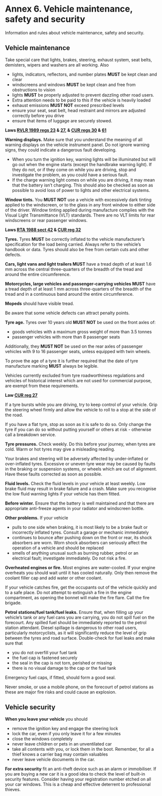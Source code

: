 
<h1 id='section-title'>Annex 6. Vehicle maintenance, safety and security</h1>
<p>Information and rules about vehicle maintenance, safety and security.</p>
<h2 id='vehiclemain'>
Vehicle maintenance
</h2>
<p>Take special care that lights, brakes, steering, exhaust system, seat belts, demisters, wipers and washers are all working. Also</p>
<ul>
<li>lights, indicators, reflectors, and number plates <strong>MUST</strong>
be kept clean and clear</li>
<li>windscreens and windows <strong>MUST</strong>
be kept clean and free from obstructions to vision</li>
<li>lights <strong>MUST</strong>
be properly adjusted to prevent dazzling other road users.</li>
<li>Extra attention needs to be paid to this if the vehicle is heavily loaded</li>
<li>exhaust emissions <strong>MUST NOT</strong>
exceed prescribed levels</li>
<li>ensure your seat, seat belt, head restraint and mirrors are adjusted correctly before you drive</li>
<li>ensure that items of luggage are securely stowed.</li>
</ul>
<p><strong>Laws <a href='http://www.legislation.gov.uk/uksi/1989/1796/regulation/23/made'>RVLR 1989 regs 23</a> &amp; <a href='http://www.legislation.gov.uk/uksi/1989/1796/regulation/27/made'>27</a>, &amp; <a href='http://www.legislation.gov.uk/uksi/1986/1078/regulation/30/made'>CUR regs 30</a> &amp; <a href='http://www.legislation.gov.uk/uksi/1986/1078/regulation/61/made'>61</a></strong>
</p>
<p><strong>Warning displays.</strong>
Make sure that you understand the meaning of all warning displays on the vehicle instrument panel. Do not ignore warning signs, they could indicate a dangerous fault developing.</p>
<ul>
<li>When you turn the ignition key, warning lights will be illuminated but will go out when the engine starts (except the handbrake warning light). If they do not, or if they come on while you are driving, stop and investigate the problem, as you could have a serious fault.</li>
<li>If the charge warning light comes on while you are driving, it may mean that the battery isn’t charging. This should also be checked as soon as possible to avoid loss of power to lights and other electrical systems.</li>
</ul>
<p><strong>Window tints.</strong>
You <strong>MUST NOT</strong>
use a vehicle with excessively dark tinting applied to the windscreen, or to the glass in any front window to either side of the driver. Window tinting applied during manufacture complies with the Visual Light Transmittance (VLT) standards. There are no VLT limits for rear windscreens or rear passenger windows.</p>
<p><strong>Laws <a href='http://www.legislation.gov.uk/ukpga/1988/52/section/42/enacted'>RTA 1988 sect 42</a> &amp; <a href='http://www.legislation.gov.uk/uksi/1986/1078/regulation/32/made'>CUR reg 32</a></strong>
</p>
<p id='tyres'><strong>Tyres.</strong>
Tyres <strong>MUST</strong>
be correctly inflated to the vehicle manufacturer’s specification for the load being carried. Always refer to the vehicle’s handbook or data. Tyres should also be free from certain cuts and other defects.</p>
<p><strong>Cars, light vans and light trailers MUST</strong>
have a tread depth of at least 1.6 mm across the central three-quarters of the breadth of the tread and around the entire circumference.</p>
<p><strong>Motorcycles, large vehicles and passenger-carrying vehicles MUST</strong>
have a tread depth of at least 1 mm across three-quarters of the breadth of the tread and in a continuous band around the entire circumference.</p>
<p><strong>Mopeds</strong>
should have visible tread.</p>
<p>Be aware that some vehicle defects can attract penalty points.</p>
<p><strong>Tyre age.</strong>
Tyres over 10 years old <strong>MUST NOT</strong>
be used on the front axles of:</p>
<ul>
<li>goods vehicles with a maximum gross weight of more than 3.5 tonnes</li>
<li>passenger vehicles with more than 8 passenger seats</li>
</ul>
<p>Additionally, they <strong>MUST NOT</strong>
be used on the rear axles of passenger vehicles with 9 to 16 passenger seats, unless equipped with twin wheels.</p>
<p>To prove the age of a tyre it is further required that the date of tyre manufacture marking <strong>MUST</strong>
always be legible.</p>
<p>Vehicles currently excluded from tyre roadworthiness regulations and vehicles of historical interest which are not used for commercial purpose, are exempt from these requirements.</p>
<p><strong>Law <a href='http://www.legislation.gov.uk/uksi/1986/1078/regulation/27/made'>CUR reg 27</a></strong>
</p>
<p>If a tyre bursts while you are driving, try to keep control of your vehicle. Grip the steering wheel firmly and allow the vehicle to roll to a stop at the side of the road.</p>
<p>If you have a flat tyre, stop as soon as it is safe to do so. Only change the tyre if you can do so without putting yourself or others at risk - otherwise call a breakdown service.</p>
<p><strong>Tyre pressures.</strong>
Check weekly. Do this before your journey, when tyres are cold. Warm or hot tyres may give a misleading reading.</p>
<p>Your brakes and steering will be adversely affected by under-inflated or over-inflated tyres. Excessive or uneven tyre wear may be caused by faults in the braking or suspension systems, or wheels which are out of alignment. Have these faults corrected as soon as possible.</p>
<p><strong>Fluid levels.</strong>
Check the fluid levels in your vehicle at least weekly. Low brake fluid may result in brake failure and a crash. Make sure you recognise the low fluid warning lights if your vehicle has them fitted.</p>
<p><strong>Before winter.</strong>
Ensure that the battery is well maintained and that there are appropriate anti-freeze agents in your radiator and windscreen bottle.</p>
<p><strong>Other problems.</strong>
If your vehicle</p>
<ul>
<li>pulls to one side when braking, it is most likely to be a brake fault or incorrectly inflated tyres. Consult a garage or mechanic immediately</li>
<li>continues to bounce after pushing down on the front or rear, its shock absorbers are worn. Worn shock absorbers can seriously affect the operation of a vehicle and should be replaced</li>
<li>smells of anything unusual such as burning rubber, petrol or an electrical fault; investigate immediately. Do not risk a fire.</li>
</ul>
<p><strong>Overheated engines or fire.</strong>
Most engines are water-cooled. If your engine overheats you should wait until it has cooled naturally. Only then remove the coolant filler cap and add water or other coolant.</p>
<p>If your vehicle catches fire, get the occupants out of the vehicle quickly and to a safe place. Do not attempt to extinguish a fire in the engine compartment, as opening the bonnet will make the fire flare. Call the fire brigade.</p>
<p><strong>Petrol stations/fuel tank/fuel leaks.</strong>
Ensure that, when filling up your vehicle’s tank or any fuel cans you are carrying, you do not spill fuel on the forecourt. Any spilled fuel should be immediately reported to the petrol station attendant. Diesel spillage is dangerous to other road users, particularly motorcyclists, as it will significantly reduce the level of grip between the tyres and road surface. Double-check for fuel leaks and make sure that</p>
<ul>
<li>you do not overfill your fuel tank</li>
<li>the fuel cap is fastened securely</li>
<li>the seal in the cap is not torn, perished or missing</li>
<li>there is no visual damage to the cap or the fuel tank</li>
</ul>
<p>Emergency fuel caps, if fitted, should form a good seal.</p>
<p>Never smoke, or use a mobile phone, on the forecourt of petrol stations as these are major fire risks and could cause an explosion.</p>
<h2 id='vehiclesecure'>
Vehicle security
</h2>
<p><strong>When you leave your vehicle</strong>
you should</p>
<ul>
<li>remove the ignition key and engage the steering lock</li>
<li>lock the car, even if you only leave it for a few minutes</li>
<li>close the windows completely</li>
<li>never leave children or pets in an unventilated car</li>
<li>take all contents with you, or lock them in the boot. Remember, for all a thief knows a carrier bag may contain valuables</li>
<li>never leave vehicle documents in the car.</li>
</ul>
<p><strong>For extra security</strong>
fit an anti-theft device such as an alarm or immobiliser. If you are buying a new car it is a good idea to check the level of built-in security features. Consider having your registration number etched on all your car windows. This is a cheap and effective deterrent to professional thieves.</p>

